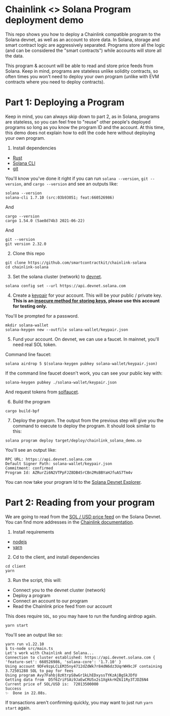 # Chainlink <> Solana Program deployment demo

This repo shows you how to deploy a Chainlink compatible program to the Solana devnet, as well as an account to store data. In Solana, storage and smart contract logic are aggressively separated. Programs store all the logic (and can be considered the "smart contracts") while accounts will store all the data.

This program & account will be able to read and store price feeds from Solana. Keep in mind, programs are stateless unlike solidity contracts, so often times you won't need to deploy your own program (unlike with EVM contracts where you need to deploy contracts).

# Part 1: Deploying a Program

Keep in mind, you can always skip down to part 2, as in Solana, programs are stateless, so you can feel free to "reuse" other people's deployed programs so long as you know the program ID and the account. At this time, this demo does not explain how to edit the code here without deploying your own program.

1. Install dependencies
- [Rust](https://www.rust-lang.org/tools/install)
- [Solana CLI](https://docs.solana.com/cli/install-solana-cli-tools#use-solanas-install-tool)
- [git](https://git-scm.com/book/en/v2/Getting-Started-Installing-Git)

You'll know you've done it right if you can run `solana --version`, `git --version`, and `cargo --version` and see an outputs like:

```
solana --version
solana-cli 1.7.10 (src:03b93051; feat:660526986)
```
And
```
cargo --version
cargo 1.54.0 (5ae8d74b3 2021-06-22)
```
And
```
git --version
git version 2.32.0
```

2. Clone this repo

```
git clone https://github.com/smartcontractkit/chainlink-solana
cd chainlink-solana
```

3. Set the solana cluster (network) to [devnet](https://docs.solana.com/clusters#devnet).

```
solana config set --url https://api.devnet.solana.com
```

4. Create a [keypair](https://docs.solana.com/terminology#keypair) for your account. This will be your public / private key. **This is an [insecure method for storing keys](https://docs.solana.com/wallet-guide/cli#file-system-wallet-security), please use this account for testing only.**

You'll be prompted for a password.

```
mkdir solana-wallet
solana-keygen new --outfile solana-wallet/keypair.json
```

5. Fund your account. On devnet, we can use a faucet. In mainnet, you'll need real SOL token.

Command line faucet:
```
solana airdrop 5 $(solana-keygen pubkey solana-wallet/keypair.json)
```

If the command line faucet doesn't work, you can see your public key with:
```
solana-keygen pubkey ./solana-wallet/keypair.json
```
And request tokens from [solfaucet](https://solfaucet.com/).

6. Build the program

```
cargo build-bpf
```

7. Deploy the program. The output from the previous step will give you the command to execute to deploy the program. It should look similar to this:

```
solana program deploy target/deploy/chainlink_solana_demo.so
```

You'll see an output like:
```
RPC URL: https://api.devnet.solana.com
Default Signer Path: solana-wallet/keypair.json
Commitment: confirmed
Program Id: AZRurZi6N2VTPpFJZ8DB45rCBn2MsBBYaHJfuAS7Tm4v
```

You can now take your program Id to the [Solana Devnet Explorer](https://explorer.solana.com/?cluster=devnet).

# Part 2: Reading from your program

We are going to read from the [SOL / USD price feed](https://explorer.solana.com/address/FmAmfoyPXiA8Vhhe6MZTr3U6rZfEZ1ctEHay1ysqCqcf?cluster=devnet) on the Solana Devnet. You can find more addresses in the [Chainlink documentation](https://docs.chain.link/docs/solana-price-feeds/).


1. Install requirements

- [nodejs](https://nodejs.org/en/download/)
- [yarn](https://classic.yarnpkg.com/en/docs/install/#mac-stable)

2. Cd to the client, and install dependencies

```
cd client
yarn
```

3. Run the script, this will:

- Connect you to the devnet cluster (network)
- Deploy a program
- Connect an account to our program
- Read the Chainlink price feed from our account

This does require `SOL`, so you may have to run the funding airdrop again.

```
yarn start
```

You'll see an output like so:
```
yarn run v1.22.10
$ ts-node src/main.ts
Let's work with Chainlink and Solana...
Connection to cluster established: https://api.devnet.solana.com { 'feature-set': 660526986, 'solana-core': '1.7.10' }
Using account 9DFe9zpLCLEM35ny4712dZdWk7r84dN6dz3UqrWH9cJF containing 3.72501288 SOL to pay for fees
Using program Avy7Fahbj8zKtrpS8wGr1kLhEDxyssTYKzAjBgSkJDfU
Getting data from  D5f6ZriFSAi9JaEwCRU5x2s1XgkkrHZ611Ry3TJDZ6N4
Current price of SOL/USD is:  72013500000
Success
✨  Done in 22.08s.
```

If transactions aren't confirming quickly, you may want to just run `yarn start` again.

